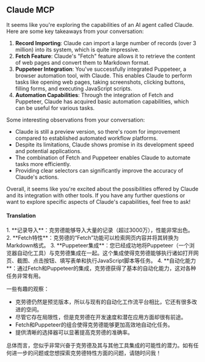## Claude MCP

It seems like you're exploring the capabilities of an AI agent called Claude. Here are some key takeaways from your conversation:

1. **Record Importing**: Claude can import a large number of records (over 3 million) into its system, which is quite impressive.
2. **Fetch Feature**: Claude's "Fetch" feature allows it to retrieve the content of web pages and convert them to Markdown format.
3. **Puppeteer Integration**: You've successfully integrated Puppeteer, a browser automation tool, with Claude. This enables Claude to perform tasks like opening web pages, taking screenshots, clicking buttons, filling forms, and executing JavaScript scripts.
4. **Automation Capabilities**: Through the integration of Fetch and Puppeteer, Claude has acquired basic automation capabilities, which can be useful for various tasks.

Some interesting observations from your conversation:

* Claude is still a preview version, so there's room for improvement compared to established automated workflow platforms.
* Despite its limitations, Claude shows promise in its development speed and potential applications.
* The combination of Fetch and Puppeteer enables Claude to automate tasks more efficiently.
* Providing clear selectors can significantly improve the accuracy of Claude's actions.

Overall, it seems like you're excited about the possibilities offered by Claude and its integration with other tools. If you have any further questions or want to explore specific aspects of Claude's capabilities, feel free to ask!

#### Translation 

<document>
1. **记录导入**：克劳德能够导入大量的记录（超过3000万），性能非常出色。
2. **Fetch特性**：克劳德的“Fetch”功能可以检索网页内容并将其转换为Markdown格式。
3. **Puppeteer集成**：您已经成功地将Puppeteer（一个浏览器自动化工具）与克劳德集成在一起。这个集成使得克劳德能够执行诸如打开网页、截图、点击按钮、填写表单和执行JavaScript脚本等任务。
4. **自动化能力**：通过Fetch和Puppeteer的集成，克劳德获得了基本的自动化能力，这对各种任务非常有用。

一些有趣的观察：

* 克劳德仍然是预览版本，所以与现有的自动化工作流平台相比，它还有很多改进的空间。
* 尽管它存在局限性，但是克劳德在开发速度和潜在应用方面却很有前途。
* Fetch和Puppeteer的组合使得克劳德能够更加高效地自动化任务。
* 提供清晰的选择器可以显著提高克劳德的准确率。

总体而言，您似乎非常兴奋于克劳德及其与其他工具集成的可能性的潜力。如有任何进一步的问题或您想探索克劳德特性方面的问题，请随时问我！</document>